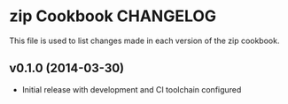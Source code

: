 # zip Cookbook CHANGELOG

This file is used to list changes made in each version of the zip cookbook.

## v0.1.0 (2014-03-30)
- Initial release with development and CI toolchain configured
